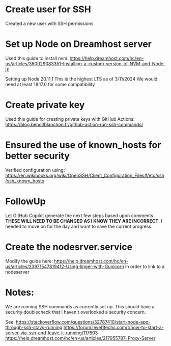 # Create user for SSH
Created a new user with SSH permissions

# Set up Node on Dreamhost server
Used this guide to install nvm:
https://help.dreamhost.com/hc/en-us/articles/360029083351-Installing-a-custom-version-of-NVM-and-Node-js

Setting up Node 20.11.1
This is the highest LTS as of 3/11/2024
We would need at least 18.17.0 for some compatibility

# Create private key
Used this guide for creating private keys with GitHub Actions:
https://blog.benoitblanchon.fr/github-action-run-ssh-commands/

# Ensured the use of known_hosts for better security
Verified configuration using:
https://en.wikibooks.org/wiki/OpenSSH/Client_Configuration_Files#/etc/ssh/ssh_known_hosts

# FollowUp
Let GitHub Copilot generate the next few steps based upon comments
<b>THESE WILL NEED TO BE CHANGED AS I KNOW THEY ARE INCORRECT.</b>
I needed to move on for the day and want to save the current progress.

# Create the nodesrver.service
Modify the guide here:
https://help.dreamhost.com/hc/en-us/articles/23971547819412-Using-linger-with-Gunicorn
In order to link to a nodeserver

# Notes:
We are running SSH commands as currently set up. This should have a security doublecheck that I haven't overlooked a security concern. 

See:
https://stackoverflow.com/questions/52787410/start-node-app-through-ssh-stays-running
https://forum.level1techs.com/t/how-to-start-a-server-via-ssh-and-leave-it-running/117603
https://help.dreamhost.com/hc/en-us/articles/217955787-Proxy-Server


